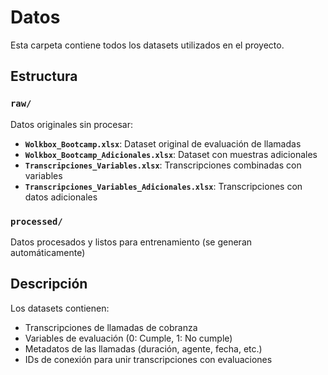 # Datos

Esta carpeta contiene todos los datasets utilizados en el proyecto.

## Estructura

### `raw/`
Datos originales sin procesar:
- **`Wolkbox_Bootcamp.xlsx`**: Dataset original de evaluación de llamadas
- **`Wolkbox_Bootcamp_Adicionales.xlsx`**: Dataset con muestras adicionales
- **`Transcripciones_Variables.xlsx`**: Transcripciones combinadas con variables
- **`Transcripciones_Variables_Adicionales.xlsx`**: Transcripciones con datos adicionales

### `processed/`
Datos procesados y listos para entrenamiento (se generan automáticamente)

## Descripción

Los datasets contienen:
- Transcripciones de llamadas de cobranza
- Variables de evaluación (0: Cumple, 1: No cumple)
- Metadatos de las llamadas (duración, agente, fecha, etc.)
- IDs de conexión para unir transcripciones con evaluaciones
